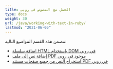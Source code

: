 ```yaml
---
title: العمل مع النصوص في روبي
type: docs
weight: 30
url: /java/working-with-text-in-ruby/
lastmod: "2021-06-05"
---
```


تتضمن هذه القسم المواضيع التالية:

- [إضافة سلسلة HTML باستخدام DOM في روبي](/pdf/java/add-html-string-using-dom-in-ruby/)
- [إضافة نص إلى ملف PDF موجود في روبي](/pdf/java/add-text-to-an-existing-pdf-file-in-ruby/)
- [استخراج النص من جميع صفحات مستند PDF في روبي](/pdf/java/extract-text-from-all-the-pages-of-a-pdf-document-in-ruby/)